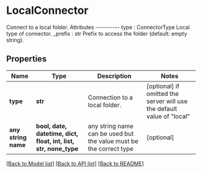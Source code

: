 # LocalConnector

Connect to a local folder.  Attributes ---------- type : ConnectorType     Local type of connector. _prefix : str     Prefix to access the folder (default: empty string).

## Properties
Name | Type | Description | Notes
------------ | ------------- | ------------- | -------------
**type** | **str** | Connection to a local folder. | [optional]  if omitted the server will use the default value of "local"
**any string name** | **bool, date, datetime, dict, float, int, list, str, none_type** | any string name can be used but the value must be the correct type | [optional]

[[Back to Model list]](../README.md#documentation-for-models) [[Back to API list]](../README.md#documentation-for-api-endpoints) [[Back to README]](../README.md)


